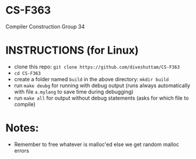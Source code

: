 # CS-F363
Compiler Construction Group 34

# INSTRUCTIONS (for Linux)

- clone this repo: `git clone https://github.com/diveshuttam/CS-F363`
- `cd CS-F363`
- create a folder named `build` in the above directory: `mkdir build` 
- run `make deubg` for running with debug output (runs always automatically with file `a.mylang` to save time during debugging)
- run `make all` for output without debug statements (asks for which file to compile)

# Notes:
 - Remember to free whatever is malloc'ed else  we get random malloc errors

